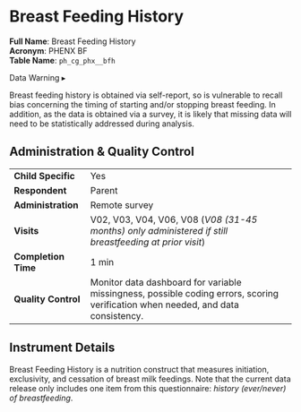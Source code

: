 # Breast Feeding History

**Full Name**: Breast Feeding History                     
**Acronym**: PHENX BF                                 
**Table Name**: `ph_cg_phx__bfh`       

<div id="warning" class="warning-banner" onclick="toggleCollapse(this)">
    <span class="emoji"><i class="fas fa-exclamation-triangle"></i></span>
  <span class="text-with-link">
  <span class="text">Data Warning</i></span>
  <a class="anchor-link" href="#warning" title="Copy link">
  <i class="fa-solid fa-link"></i>
  </a>
  </span>
  <span class="arrow">▸</span>
</div>
<div class="warning-collapsible-content">
<p>Breast feeding history is obtained via self-report, so is vulnerable to recall bias concerning the timing of starting and/or stopping breast feeding. In addition, as the data is obtained via a survey, it is likely that missing data will need to be statistically addressed during analysis.</p> 
</div>

## Administration & Quality Control

<table class="table-no-vertical-lines" style="width: 100%; border-collapse: collapse; table-layout: fixed;">
<tbody>
<tr><td><b>Child Specific</b></td>
<td>Yes</td></tr>
<tr><td><b>Respondent</b></td>
<td>Parent</td></tr>
<tr><td><b>Administration</b></td>
<td style="word-wrap: break-word; white-space: normal;">Remote survey</td></tr>
<tr><td><b>Visits</b></td>
<td>V02, V03, V04, V06, V08 (<i>V08 (31-45 months) only administered if still breastfeeding at prior visit</i>)</td></tr>
<tr><td><b>Completion Time</b></td>
<td>1 min</td></tr>
<tr><td><b>Quality Control</b></td>
<td style="word-wrap: break-word; white-space: normal;">Monitor data dashboard for variable missingness, possible coding errors, scoring verification when needed, and data consistency.</td></tr>
</tbody>
</table>

## Instrument Details

Breast Feeding History is a nutrition construct that measures initiation, exclusivity, and cessation of breast milk feedings. Note that the current data release only includes one item from this questionnaire: *history (ever/never) of breastfeeding*.


